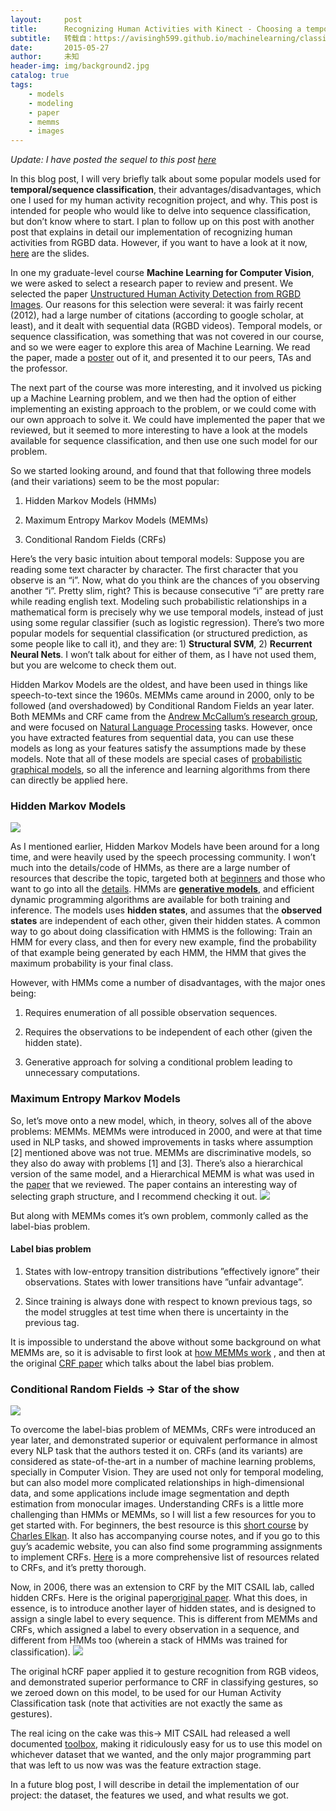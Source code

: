 ```yaml
---
layout:     post
title:      Recognizing Human Activities with Kinect - Choosing a temporal model
subtitle:   转载自：https://avisingh599.github.io/machinelearning/classifying-human-activities-kinect/
date:       2015-05-27
author:     未知
header-img: img/background2.jpg
catalog: true
tags:
    - models
    - modeling
    - paper
    - memms
    - images
---
```


*Update: I have posted the sequel to this post [here](https://avisingh599.github.io/machinelearning/classifying-human-activities-kinect-2)*

In this blog post, I will very briefly talk about some popular models used for **temporal/sequence classification**, 
their advantages/disadvantages, which one I used for my human activity recognition project, and why. 
This post is intended for people who would like to delve into sequence classification, but don’t know where to start. 
I plan to follow up on this post with another post that explains in detail our implementation of recognizing human 
activities from RGBD data. However, if you want to have a look at it now, 
[here](https://avisingh599.github.io/assets/activity-classification.pdf) are the slides.

In one my graduate-level course **Machine Learning for Computer Vision**, we were asked to select
a research paper to review and present. We selected the paper 
[Unstructured Human Activity Detection from RGBD Images](http://www.cs.cornell.edu/~jysung/paper/unstructured_human_activity_learning.pdf).
Our reasons for this selection were several: it was fairly recent (2012), had a large number of citations (according to google scholar, at least), and it dealt with sequential data (RGBD videos). Temporal models, or sequence classification, was
something that was not covered in our course, and so we were eager to explore this area of Machine Learning. 
We read the paper, made a [poster](https://avisingh599.github.io/assets/activity-poster.pdf) out of it, and presented it to our peers, TAs and the professor.

The next part of the course was more interesting, and it involved us picking up a Machine Learning problem, and
we then had the option of either implementing an existing approach to the problem, or we could come with our
own approach to solve it. We could have implemented the paper that we reviewed, but it seemed to more interesting
to have a look at the models available for sequence classification, and then use one 
such model for our problem.

So we started looking around, and found that that following three models (and their variations)
seem to be the most popular:

1. Hidden Markov Models (HMMs)

1. Maximum Entropy Markov Models (MEMMs)

1. Conditional Random Fields (CRFs)


Here’s the very basic intuition about temporal models: Suppose you are reading some text character by character. The first 
character that you observe is an “i”. Now, what do you think are the chances of you observing another “i”. Pretty slim, right?
This is because consecutive “i” are pretty rare while reading english text. Modeling such probabilistic relationships
in a mathematical form is precisely why we use temporal models, instead of just using some regular classifier (such as
logistic regression). There’s two more popular models for sequential classification (or structured prediction, as some people
like to call it), and they are: 1) **Structural SVM**, 2) **Recurrent Neural Nets**. I won’t talk about for either of them,
as I have not used them, but you are welcome to check them out.

Hidden Markov Models are the oldest, and have been used in things like speech-to-text since the 1960s. MEMMs came
around in 2000, only to be followed (and overshadowed) by Conditional Random Fields an year later. Both MEMMs and CRF
came from the [Andrew McCallum’s research group](http://people.cs.umass.edu/~mccallum), and were focused on [Natural Language Processing](http://en.wikipedia.org/wiki/Natural_language_processing) tasks.
However, once you have extracted features from sequential data, you can use these models as long as your features
satisfy the assumptions made by these models. Note that all of these models are special cases of 
[probabilistic graphical models](http://en.wikipedia.org/wiki/Graphical_model), so all the inference and learning algorithms from 
there can directly be applied here.

### Hidden Markov Models
![](https://avisingh599.github.io/images/kinect_activity/hmm.png)


As I mentioned earlier, Hidden Markov Models have been around for a long time, and were heavily used by the speech processing community.
I won’t much into the details/code of HMMs, as there are a large number of resources that describe the topic, targeted both at 
[beginners](http://www.comp.leeds.ac.uk/roger/HiddenMarkovModels/html_dev/main.html) and those who want to go into all the 
[details](http://www.ece.ucsb.edu/Faculty/Rabiner/ece259/Reprints/tutorial%20on%20hmm%20and%20applications.pdf). 
HMMs are [**generative models**](http://en.wikipedia.org/wiki/Generative_model), and efficient dynamic programming algorithms 
are available for both training and inference. The models uses **hidden states**, and assumes that the **observed states** are independent of each other, given their hidden states. A common way to go about doing classification with HMMS is the following: Train an HMM
for every class, and then for every new example, find the probability of that example being generated by each HMM, the HMM that gives the
maximum probability is your final class.

However, with HMMs come a number of disadvantages, with the major ones being:

1. Requires enumeration of all possible observation sequences.

1. Requires the observations to be independent of each other (given the hidden state).

1. Generative approach for solving a conditional problem leading to unnecessary computations.


### Maximum Entropy Markov Models

So, let’s move onto a new model, which, in theory, solves all of the above problems: MEMMs.
MEMMs were introduced in 2000, and were at that time used in NLP tasks, and showed
improvements in tasks where assumption [2] mentioned above was not true. MEMMs are discriminative models, so
they also do away with problems [1] and [3]. There’s also a hierarchical version of the same model, 
and a Hierarchical MEMM is what was used in the [paper](http://www.cs.cornell.edu/~jysung/paper/unstructured_human_activity_learning.pdf) 
that we reviewed. The paper contains an interesting way of selecting graph structure, and I recommend checking it out.
![](https://avisingh599.github.io/images/kinect_activity/memm.png)


But along with MEMMs comes it’s own problem, commonly called as the label-bias problem.

#### Label bias problem

1. States with low-entropy transition distributions ”effectively ignore” their observations. States with lower transitions have ”unfair advantage”.

1. Since training is always done with respect to known previous tags, so the model struggles at test time when there is uncertainty in the previous tag.


It is impossible to understand the above without some background on what MEMMs are, so it is advisable
to first look at [how MEMMs work](http://courses.ischool.berkeley.edu/i290-dm/s11/SECURE/gidofalvi.pdf)
, and then at the original [CRF paper](http://www.cs.columbia.edu/~jebara/6772/papers/crf.pdf)
which talks about the label bias problem.

### Conditional Random Fields -> Star of the show
![](https://avisingh599.github.io/images/kinect_activity/crf.png)


To overcome the label-bias problem of MEMMs, CRFs were introduced an year later, and demonstrated superior or
equivalent performance in almost every NLP task that the authors tested it on. CRFs (and its variants) are considered as 
state-of-the-art in a number of machine learning problems, specially in Computer Vision. They are used not only 
for temporal modeling, but can also model more complicated relationships in high-dimensional data, and some applications include
image segmentation and depth estimation from monocular images. Understanding CRFs is a little more challenging than
HMMs or MEMMs, so I will list a few resources for you to get started with. For beginners, the best resource is this 
[short course](http://videolectures.net/cikm08_elkan_llmacrf) by [Charles Elkan](http://cseweb.ucsd.edu/~elkan).
It also has accompanying course notes,
and if you go to this guy’s academic website, you can also find some programming assignments to implement CRFs. 
[Here](https://onionesquereality.wordpress.com/2011/08/20/conditional-random-fields-a-beginners-survey) is a 
more comprehensive list of resources related to CRFs, and it’s pretty thorough.

Now, in 2006, there was an extension to CRF by the MIT CSAIL lab, called hidden CRFs. Here is the original paper[original paper](http://people.csail.mit.edu/sybor/cvpr06_wang.pdf). What this does, in essence, is to introduce another layer of hidden states, and is designed to
assign a single label to every sequence. This is different from MEMMs and CRFs, which assigned a label to every observation in
a sequence, and different from HMMs too (wherein a stack of HMMs was trained for classification).
![](https://avisingh599.github.io/images/kinect_activity/hcrf.png)


The original hCRF paper applied it to gesture recognition from RGB videos, and demonstrated superior
performance to CRF in classifying gestures, so we zeroed down on this model, to be used for our
Human Activity Classification task (note that activities are not exactly the same as gestures).

The real icing on the cake was this-> MIT CSAIL had released a well documented [toolbox](http://sourceforge.net/projects/hcrf),
making it ridiculously easy for us to use this model on whichever dataset that we wanted, and 
the only major programming part that was left to us now was was the feature extraction stage.

In a future blog post, I will describe in detail the implementation of our project: the dataset, the features we used,
and what results we got.
